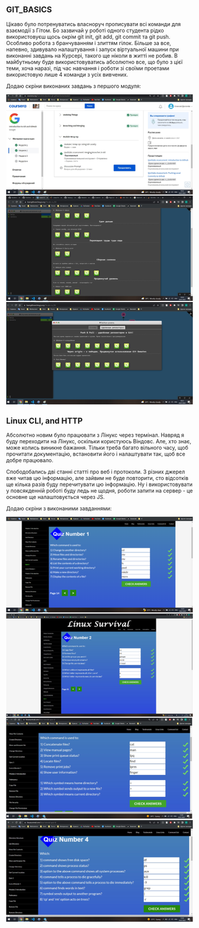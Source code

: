## GIT_BASICS

Цікаво було потренуватись власноруч прописувати всі команди для взаємодії з Гітом. Бо зазвичай у роботі одного студента рідко використовуєш щось окрім git init, git add, git commit та git push. Особливо робота з бранчуванням і злиттям гілок. Більше за все, напевно, здивувало налаштування і запуск віртуальної машини при виконанні завдань на Курсері, такого ще ніколи в житті не робив. В майбутньому буде використовуватись абсолютно все, що було з цієї теми, хоча наразі, під час навчання і роботи зі своїми проетами використовую лише 4 команди з усіх вивчених.

Додаю скріни виконаних завдань з першого модуля: 

![img](taks_00_git_basics/coursera.jpg)
![img](taks_00_git_basics/learn_git1.jpg)
![img](taks_00_git_basics/learn_git2.jpg)


## Linux CLI, and HTTP

Абсолютно новим було працювати з Лінукс через термінал. Навряд я буду переходити на Лінукс, оскільки користуюсь Віндовс. Але, хто знає, може колись виникне бажання. Тільки треба багато вільного часу, щоб прочитати документацію, встановити його і налаштувати так, щоб все добре працювало.

Спободобались дві станні статті про веб і протоколи. З різних джерел вже читав цю інформацію, але зайвим не буде повторити, сто відсотків ще кілька разів буду перечитувати цю інформацію. Ну і використовувати у повсякденній роботі буду ледь не щодня, роботи запити на сервер - це основне ще налаштовується через JS. 

Додаю скріни з виконаними завданнями:

![linux1](task_linux_cli/Linux%201.png)
![linux2](task_linux_cli/Linux%202.jpg)
![linux3](task_linux_cli/Linux%203.jpg)
![linux4](task_linux_cli/Linux%204.jpg)
